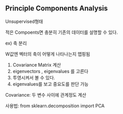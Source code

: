 Principle Components Analysis
---
Unsupervised형태

적은 Compoents면 충분히 기존의 데이터를 설명할 수 있다.

ex) 축 분리

W값엔 벡터의 축이 어떻게 나타나는지 맵핑됨
1. Covariance Matrix 계산
2. eigenvectors , eigenvalues 를 고른다
3. 투영시켜서 볼 수 있다.
4. eigenvalues를 보고 중요도를 판단 가능

Covariance: 두 변수 사이에 관계정도 계산

사용법: 
from sklearn.decomposition import PCA 
